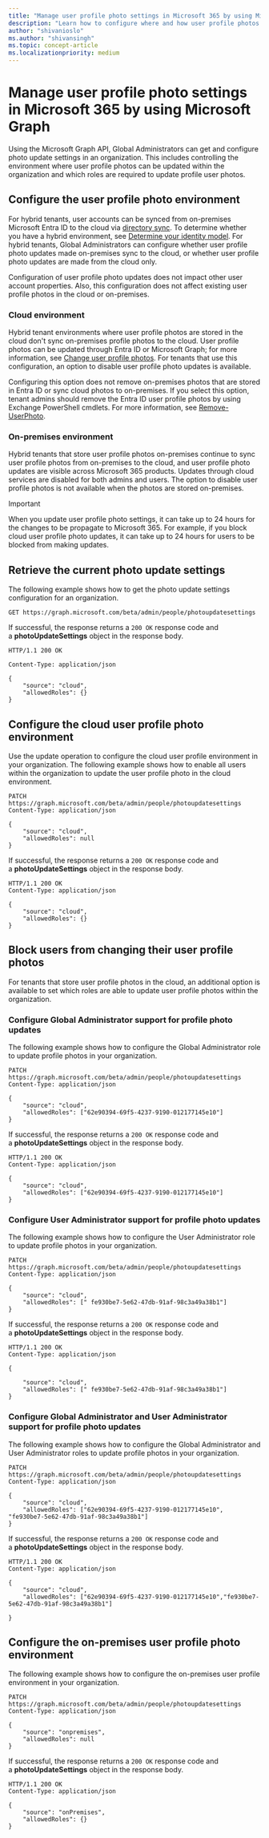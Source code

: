 ```yaml
---
title: "Manage user profile photo settings in Microsoft 365 by using Microsoft Graph"
description: "Learn how to configure where and how user profile photos are managed in your orgnaization."
author: "shivanioslo"
ms.author: "shivansingh"
ms.topic: concept-article
ms.localizationpriority: medium
---
```


#  Manage user profile photo settings in Microsoft 365 by using Microsoft Graph

Using the Microsoft Graph API, Global Administrators can get and configure photo update settings in an organization. This includes controlling the environment where user profile photos can be updated within the organization and which roles are required to update profile
user photos.

## Configure the user profile photo environment 

For hybrid tenants, user accounts can be synced from on-premises Microsoft Entra ID to the cloud via [directory sync](/azure/active-directory/architecture/sync-directory). To determine whether you have a hybrid environment, see [Determine your identity model](/microsoft-365/enterprise/deploy-identity-solution-identity-model?view=o365-worldwide). For hybrid tenants, Global Administrators can configure whether user profile photo updates made on-premises sync to the cloud, or whether user profile photo updates are made from the cloud only.

Configuration of user profile photo updates does not impact other user account properties. Also, this configuration does not affect existing user profile photos in the cloud or on-premises.

### Cloud environment

Hybrid tenant environments where user profile photos are stored in the cloud don't sync on-premises profile photos to the cloud. User profile photos can be updated through Entra ID or Microsoft Graph; for more information, see
[Change user profile photos](/microsoft-365/admin/add-users/change-user-profile-photos). For tenants that use this configuration, an option to disable user profile photo updates is available. 

Configuring this option does not remove on-premises photos that are stored in Entra ID or sync cloud photos to on-premises. If you select this option, tenant admins should remove the
Entra ID user profile photos by using Exchange PowerShell cmdlets. For more information, see [Remove-UserPhoto](/powershell/module/exchange/remove-userphoto).  

### On-premises environment

Hybrid tenants that store user profile photos on-premises continue to sync user profile photos from on-premises to the cloud, and user profile photo updates are visible
across Microsoft 365 products. Updates through cloud services are disabled for both admins and users. The option to disable user profile photos is not available when the photos are stored
on-premises.

> [!Important]
> When you update user profile photo settings, it can take up to 24 hours for the changes to be propagate to Microsoft 365. For example, if you block cloud user profile photo updates, it can take up to 24 hours for users to be blocked from making updates.

## Retrieve the current photo update settings

The following example shows how to get the photo update settings configuration for an organization.

```http
GET https://graph.microsoft.com/beta/admin/people/photoupdatesettings
```
If successful, the response returns a `200 OK` response code and a **photoUpdateSettings** object in the response body.

```http
HTTP/1.1 200 OK

Content-Type: application/json

{
    "source": "cloud",
    "allowedRoles": {}
}
```

## Configure the cloud user profile photo environment

Use the update operation to configure the cloud user profile environment in your organization. The following example shows how to enable all users within the
organization to update the user profile photo in the cloud environment.

```http
PATCH https://graph.microsoft.com/beta/admin/people/photoupdatesettings
Content-Type: application/json

{
    "source": "cloud",
    "allowedRoles": null
}
```

If successful, the response returns a `200 OK` response code and a **photoUpdateSettings** object in the response body.

```http
HTTP/1.1 200 OK
Content-Type: application/json

{
    "source": "cloud",
    "allowedRoles": {}
}
```
## Block users from changing their user profile photos 

For tenants that store user profile photos in the cloud, an additional option is available to set which roles are able to update user profile photos
within the organization.

### Configure Global Administrator support for profile photo updates

The following example shows how to configure the Global Administrator role to update profile photos in your organization.

```http
PATCH https://graph.microsoft.com/beta/admin/people/photoupdatesettings
Content-Type: application/json

{
    "source": "cloud",
    "allowedRoles": ["62e90394-69f5-4237-9190-012177145e10"]
}
```

If successful, the response returns a `200 OK` response code and a **photoUpdateSettings** object in the response body.

```http
HTTP/1.1 200 OK
Content-Type: application/json

{
    "source": "cloud",
    "allowedRoles": ["62e90394-69f5-4237-9190-012177145e10"]
}
```
### Configure User Administrator support for profile photo updates

The following example shows how to configure the User Administrator role to update profile photos in your organization.

```http
PATCH https://graph.microsoft.com/beta/admin/people/photoupdatesettings
Content-Type: application/json

{
    "source": "cloud",
    "allowedRoles": [" fe930be7-5e62-47db-91af-98c3a49a38b1"]
}
```

If successful, the response returns a `200 OK` response code and a **photoUpdateSettings** object in the response body.

```http
HTTP/1.1 200 OK
Content-Type: application/json

{

    "source": "cloud",
    "allowedRoles": [" fe930be7-5e62-47db-91af-98c3a49a38b1"]
}
```
### Configure Global Administrator and User Administrator support for profile photo updates

The following example shows how to configure the Global Administrator and User Administrator roles to update profile photos in your organization.

```http
PATCH https://graph.microsoft.com/beta/admin/people/photoupdatesettings
Content-Type: application/json

{
    "source": "cloud",
    "allowedRoles": ["62e90394-69f5-4237-9190-012177145e10", "fe930be7-5e62-47db-91af-98c3a49a38b1"]
}
```

If successful, the response returns a `200 OK` response code and a **photoUpdateSettings** object in the response body.

```http
HTTP/1.1 200 OK
Content-Type: application/json

{
    "source": "cloud",
    "allowedRoles": ["62e90394-69f5-4237-9190-012177145e10","fe930be7-5e62-47db-91af-98c3a49a38b1"]

}
```
## Configure the on-premises user profile photo environment

The following example shows how to configure the on-premises user profile environment in your organization.

```http
PATCH https://graph.microsoft.com/beta/admin/people/photoupdatesettings
Content-Type: application/json

{
    "source": "onpremises",
    "allowedRoles": null
}
```
If successful, the response returns a `200 OK` response code and a **photoUpdateSettings** object in the response body.

```http
HTTP/1.1 200 OK
Content-Type: application/json

{
    "source": "onPremises",
    "allowedRoles": {}
}
```

